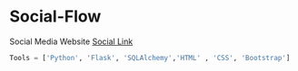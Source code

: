 # Social-Flow
Social Media Website [Social Link](https://socialflow.herokuapp.com/)
```Python
Tools = ['Python', 'Flask', 'SQLAlchemy','HTML' , 'CSS', 'Bootstrap']
```
